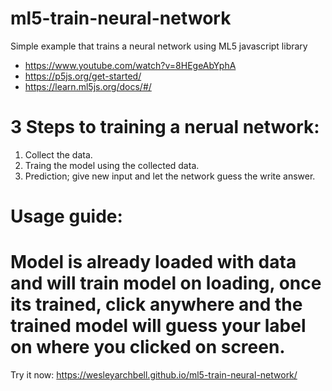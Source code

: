 # ml5-train-neural-network
Simple example that trains a neural network using ML5 javascript library 

* https://www.youtube.com/watch?v=8HEgeAbYphA
* https://p5js.org/get-started/
* https://learn.ml5js.org/docs/#/

# 3 Steps to training a nerual network:

1. Collect the data.
2. Traing the model using the collected data.
3. Prediction; give new input and let the network guess the write answer.

# Usage guide:

# Model is already loaded with data and will train model on loading, once its trained, click anywhere and the trained model will guess your label on where you clicked on screen.

Try it now: https://wesleyarchbell.github.io/ml5-train-neural-network/
